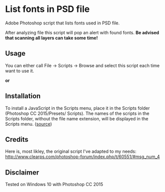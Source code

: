 # List fonts in PSD file
Adobe Photoshop script that lists fonts used in PSD file.

After analyzing file this script will pop an alert with found fonts.
**Be advised that scanning all layers can take some time!**

## Usage
You can either call File -> Scripts -> Browse and select this script each time want to use it.

**or**

## Installation
To install a JavaScript in the Scripts menu, place it in the Scripts folder (Photoshop CC 2015/Presets/ Scripts). The names of the scripts in the Scripts folder, without the file name extension, will be displayed in the Scripts menu. ([source](http://wwwimages.adobe.com/content/dam/Adobe/en/devnet/photoshop/pdfs/photoshop-cc-javascript-ref-2015.pdf))

## Credits
Here is, most likley, the original script I've adapted to my needs: http://www.clearps.com/photoshop-forum/index.php/t/60551/#msg_num_4

## Disclaimer
Tested on Windows 10 with Photoshop CC 2015

